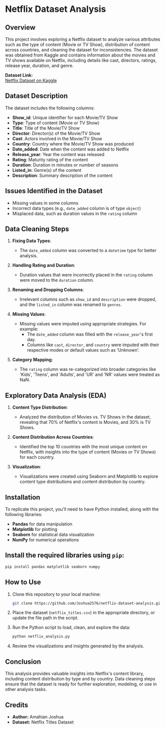 # Netflix Dataset Analysis

## Overview

This project involves exploring a Netflix dataset to analyze various attributes such as the type of content (Movie or TV Show), distribution of content across countries, and cleaning the dataset for inconsistencies. The dataset was obtained from Kaggle and contains information about the movies and TV shows available on Netflix, including details like cast, directors, ratings, release year, duration, and genre.

**Dataset Link:**  
[Netflix Dataset on Kaggle](https://www.kaggle.com/datasets/shivamb/netflix-shows)

## Dataset Description

The dataset includes the following columns:

- **Show_id**: Unique identifier for each Movie/TV Show
- **Type**: Type of content (Movie or TV Show)
- **Title**: Title of the Movie/TV Show
- **Director**: Director(s) of the Movie/TV Show
- **Cast**: Actors involved in the Movie/TV Show
- **Country**: Country where the Movie/TV Show was produced
- **Date_added**: Date when the content was added to Netflix
- **Release_year**: Year the content was released
- **Rating**: Maturity rating of the content
- **Duration**: Duration in minutes or number of seasons
- **Listed_in**: Genre(s) of the content
- **Description**: Summary description of the content

## Issues Identified in the Dataset

- Missing values in some columns
- Incorrect data types (e.g., `date_added` column is of type `object`)
- Misplaced data, such as duration values in the `rating` column

## Data Cleaning Steps

1. **Fixing Data Types**: 
   - The `date_added` column was converted to a `datetime` type for better analysis.
   
2. **Handling Rating and Duration**: 
   - Duration values that were incorrectly placed in the `rating` column were moved to the `duration` column.

3. **Renaming and Dropping Columns**: 
   - Irrelevant columns such as `show_id` and `description` were dropped, and the `listed_in` column was renamed to `genres`.

4. **Missing Values**: 
   - Missing values were imputed using appropriate strategies. For example:
     - The `date_added` column was filled with the `release_year`'s first day.
     - Columns like `cast`, `director`, and `country` were imputed with their respective modes or default values such as 'Unknown'.

5. **Category Mapping**:
   - The `rating` column was re-categorized into broader categories like 'Kids', 'Teens', and 'Adults', and 'UR' and 'NR' values were treated as NaN.

## Exploratory Data Analysis (EDA)

1. **Content Type Distribution**:
   - Analyzed the distribution of Movies vs. TV Shows in the dataset, revealing that 70% of Netflix's content is Movies, and 30% is TV Shows.

2. **Content Distribution Across Countries**:
   - Identified the top 10 countries with the most unique content on Netflix, with insights into the type of content (Movies or TV Shows) for each country.

3. **Visualization**:
   - Visualizations were created using Seaborn and Matplotlib to explore content type distributions and content distribution by country.

## Installation

To replicate this project, you'll need to have Python installed, along with the following libraries:

- **Pandas** for data manipulation
- **Matplotlib** for plotting
- **Seaborn** for statistical data visualization
- **NumPy** for numerical operations

## Install the required libraries using `pip`:

```bash
pip install pandas matplotlib seaborn numpy
```

## How to Use

1. Clone this repository to your local machine:

    ```bash
    git clone https://github.com/Joshua2576/netflix-dataset-analysis.git
    ```

2. Place the dataset (`netflix_titles.csv`) in the appropriate directory, or update the file path in the script.

3. Run the Python script to load, clean, and explore the data:

    ```bash
    python netflix_analysis.py
    ```

4. Review the visualizations and insights generated by the analysis.

## Conclusion
This analysis provides valuable insights into Netflix's content library, including content distribution by type and by country. Data cleaning steps ensure that the dataset is ready for further exploration, modeling, or use in other analysis tasks.

## Credits
- **Author:** Amahian Joshua
- **Dataset:** Netflix Titles Dataset
